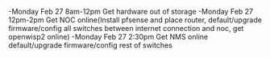 -Monday Feb 27 8am-12pm Get hardware out of storage 
-Monday Feb 27 12pm-2pm Get NOC online(Install pfsense and place router, default/upgrade firmware/config all switches between internet connection and noc, get openwisp2 online)
-Monday Feb 27 2:30pm Get NMS online
default/upgrade firmware/config rest of switches

